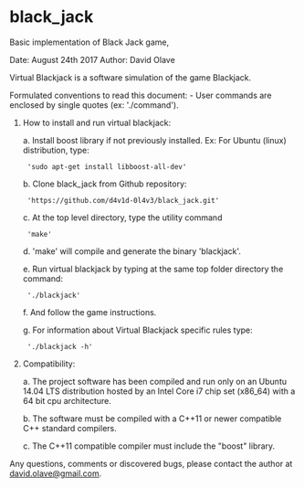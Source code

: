 # black_jack
Basic implementation of Black Jack game,

Date:		August 24th 2017
Author:		David Olave

Virtual Blackjack is a software simulation of the game Blackjack.

Formulated conventions to read this document:
	- User commands are enclosed by single quotes (ex: './command').
	
1. How to install and run virtual blackjack:

	a. Install boost library if not previously installed. Ex: For Ubuntu (linux) distribution, type:

		'sudo apt-get install libboost-all-dev'
		
	b. Clone black_jack from Github repository:
	
		'https://github.com/d4v1d-0l4v3/black_jack.git'

	c. At the top level directory, type the utility command
	
		'make'
	
	d. 'make' will compile and generate the binary 'blackjack'.
	
	e. Run virtual blackjack by typing at the same top folder directory the command:
	
		'./blackjack'
		
	f. And follow the game instructions.
		
	g. For information about Virtual Blackjack specific rules type:
		
		'./blackjack -h'
		
2. Compatibility:

	a. The project software has been compiled and run only on an Ubuntu 14.04 LTS 
	distribution hosted by an Intel Core i7 chip set (x86_64) with a 64 bit cpu architecture.
	
	b. The software must be compiled with a C++11 or newer compatible C++ standard compilers.
	
	c. The C++11 compatible compiler must include the "boost" library.
	
Any questions, comments or discovered bugs, please contact the author at david.olave@gmail.com.
